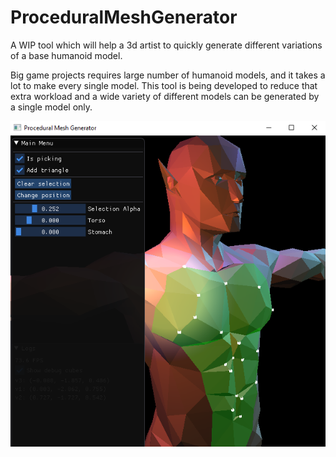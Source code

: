 # ProceduralMeshGenerator

A WIP tool which will help a 3d artist to quickly generate different variations of a base humanoid model.

Big game projects requires large number of humanoid models, and it takes a lot to make every single model. This tool is being
developed to reduce that extra workload and a wide variety of different models can be generated by a single model only.

!["Selection and manipulation"](Images/VertexSelectionFlat.png)